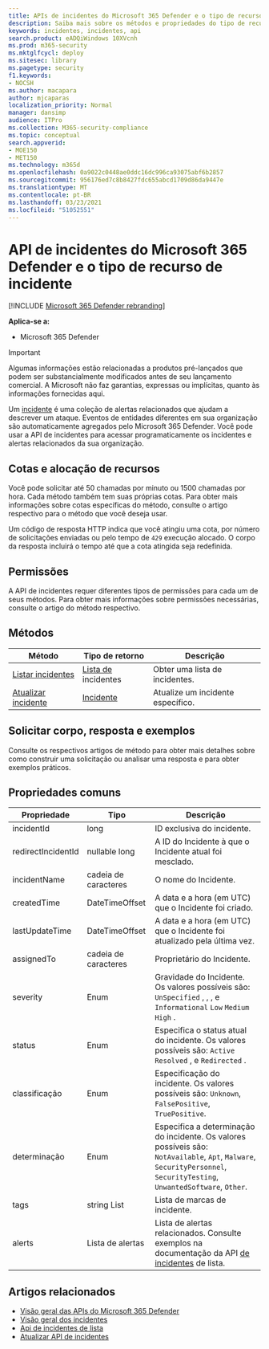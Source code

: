 ```yaml
---
title: APIs de incidentes do Microsoft 365 Defender e o tipo de recurso de incidente
description: Saiba mais sobre os métodos e propriedades do tipo de recurso Incident no Microsoft 365 Defender
keywords: incidentes, incidentes, api
search.product: eADQiWindows 10XVcnh
ms.prod: m365-security
ms.mktglfcycl: deploy
ms.sitesec: library
ms.pagetype: security
f1.keywords:
- NOCSH
ms.author: macapara
author: mjcaparas
localization_priority: Normal
manager: dansimp
audience: ITPro
ms.collection: M365-security-compliance
ms.topic: conceptual
search.appverid:
- MOE150
- MET150
ms.technology: m365d
ms.openlocfilehash: 0a9022c0448ae0ddc16dc996ca93075abf6b2857
ms.sourcegitcommit: 956176ed7c8b8427fdc655abcd1709d86da9447e
ms.translationtype: MT
ms.contentlocale: pt-BR
ms.lasthandoff: 03/23/2021
ms.locfileid: "51052551"
---
```

# <a name="microsoft-365-defender-incidents-api-and-the-incident-resource-type"></a>API de incidentes do Microsoft 365 Defender e o tipo de recurso de incidente

[!INCLUDE [Microsoft 365 Defender rebranding](../includes/microsoft-defender.md)]

**Aplica-se a:**

- Microsoft 365 Defender

> [!IMPORTANT]
> Algumas informações estão relacionadas a produtos pré-lançados que podem ser substancialmente modificados antes de seu lançamento comercial. A Microsoft não faz garantias, expressas ou implícitas, quanto às informações fornecidas aqui.

Um [incidente](incidents-overview.md) é uma coleção de alertas relacionados que ajudam a descrever um ataque. Eventos de entidades diferentes em sua organização são automaticamente agregados pelo Microsoft 365 Defender. Você pode usar a API de incidentes para acessar programaticamente os incidentes e alertas relacionados da sua organização.

## <a name="quotas-and-resource-allocation"></a>Cotas e alocação de recursos

Você pode solicitar até 50 chamadas por minuto ou 1500 chamadas por hora. Cada método também tem suas próprias cotas. Para obter mais informações sobre cotas específicas do método, consulte o artigo respectivo para o método que você deseja usar.

Um código de resposta HTTP indica que você atingiu uma cota, por número de solicitações enviadas ou pelo tempo de `429` execução alocado. O corpo da resposta incluirá o tempo até que a cota atingida seja redefinida.

## <a name="permissions"></a>Permissões

A API de incidentes requer diferentes tipos de permissões para cada um de seus métodos. Para obter mais informações sobre permissões necessárias, consulte o artigo do método respectivo.

## <a name="methods"></a>Métodos

Método | Tipo de retorno | Descrição
-|-|-
[Listar incidentes](api-list-incidents.md) | [Lista de](api-incident.md) incidentes | Obter uma lista de incidentes.
[Atualizar incidente](api-update-incidents.md) | [Incidente](api-incident.md) | Atualize um incidente específico.

## <a name="request-body-response-and-examples"></a>Solicitar corpo, resposta e exemplos

Consulte os respectivos artigos de método para obter mais detalhes sobre como construir uma solicitação ou analisar uma resposta e para obter exemplos práticos.

## <a name="common-properties"></a>Propriedades comuns

Propriedade | Tipo | Descrição
-|-|-
incidentId | long | ID exclusiva do incidente.
redirectIncidentId | nullable long | A ID do Incidente à que o Incidente atual foi mesclado.
incidentName | cadeia de caracteres | O nome do Incidente.
createdTime | DateTimeOffset | A data e a hora (em UTC) que o Incidente foi criado.
lastUpdateTime | DateTimeOffset | A data e a hora (em UTC) que o Incidente foi atualizado pela última vez.
assignedTo | cadeia de caracteres | Proprietário do Incidente.
severity | Enum | Gravidade do Incidente. Os valores possíveis são: ```UnSpecified``` , , , e ```Informational``` ```Low``` ```Medium``` ```High``` .
status | Enum | Especifica o status atual do incidente. Os valores possíveis são: ```Active``` ```Resolved``` , e ```Redirected``` .
classificação | Enum | Especificação do incidente. Os valores possíveis são: ```Unknown```, ```FalsePositive```, ```TruePositive```.
determinação | Enum | Especifica a determinação do incidente. Os valores possíveis são: ```NotAvailable```, ```Apt```, ```Malware```, ```SecurityPersonnel```, ```SecurityTesting```, ```UnwantedSoftware```, ```Other```.
tags | string List | Lista de marcas de incidente.
alerts | Lista de alertas | Lista de alertas relacionados. Consulte exemplos na documentação da API [de incidentes](api-list-incidents.md) de lista.

## <a name="related-articles"></a>Artigos relacionados

- [Visão geral das APIs do Microsoft 365 Defender](api-overview.md)
- [Visão geral dos incidentes](incidents-overview.md)
- [Api de incidentes de lista](api-list-incidents.md)
- [Atualizar API de incidentes](api-update-incidents.md)
